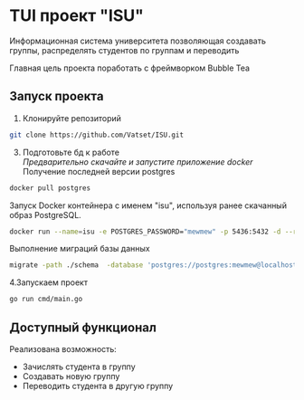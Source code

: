 # TUI проект "ISU"
Информационная система университета позволяющая создавать группы, распределять студентов по группам и переводить

Главная цель проекта поработать с фреймворком Bubble Tea 
## Запуск проекта
1. Клонируйте репозиторий
 ```bash
 git clone https://github.com/Vatset/ISU.git
```
3. Подготовьте бд к работе<br>
   *Предварительно скачайте и запустите приложение docker*<br>
Получение последней версии postgres
```bash   
docker pull postgres
```
Запуск Docker контейнера с именем "isu", используя ранее скачанный образ PostgreSQL. 
```bash
docker run --name=isu -e POSTGRES_PASSWORD="mewmew" -p 5436:5432 -d --rm postgres
```
Выполнение миграций базы данных
```bash 
migrate -path ./schema  -database 'postgres://postgres:mewmew@localhost:5436/postgres?sslmode=disable' up
```
4.Запускаем проект
```bash   
go run cmd/main.go
```
## Доступный функционал
Реализована возможность:</br>
- Зачислять студента в группу
- Создавать новую группу
- Переводить студента в другую группу
